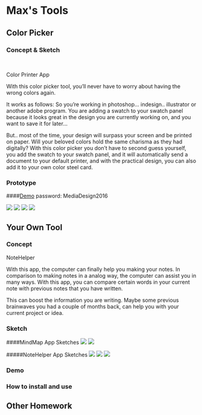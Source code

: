 # Max's Tools

## Color Picker

### Concept & Sketch
<br>

Color Printer App

With this color picker tool, you’ll never have to worry about having the wrong colors again. 

It works as follows:
So you’re working in photoshop… indesign.. illustrator or another adobe program. 
You are adding a swatch to your swatch panel because it looks great in the design you are currently working on, and you want to save it for later… 

But.. most of the time, your design will surpass your screen and be printed on paper. Will your beloved colors hold the same charisma as they had digitally? With this color picker you don’t have to second guess yourself, you add the swatch to your swatch panel, and it will automatically send a document to your default printer, and with the practical design, you can also add it to your own color steel card.


### Prototype

####[Demo](https://vimeo.com/159070718)
password: MediaDesign2016

![](img/scherm_01.png)
![](img/scherm_02.png)
![](img/scherm_03.png)
![](img/scherm_04.png)


## Your Own Tool

### Concept

NoteHelper

With this app, the computer can finally help you making your notes. In comparison to making notes in a analog way, the computer can assist you in many ways. With this app, you can compare certain words in your current note with previous notes that you have written. 

This can boost the information you are writing. Maybe some previous brainwaves you had a couple of months back, can help you with your current project or idea. 

### Sketch
####MindMap App Sketches
![](img/mindmapapp-1.jpg)
![](img/mindmapapp-2.jpg)

#####NoteHelper App Sketches
![](img/noteapp-1.jpg)
![](img/noteapp-2.jpg)
![](img/noteapp-3.jpg)



### Demo

### How to install and use

## Other Homework

